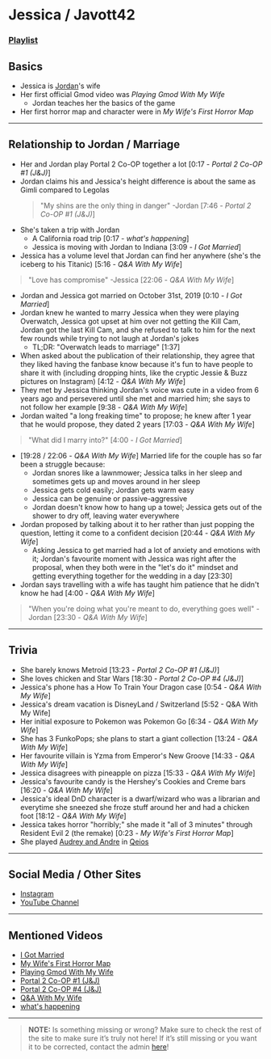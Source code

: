 # Jessica / Javott42
### [Playlist](https://www.youtube.com/playlist?list=PLwljWXtmIKiS5imR9OHoog4BKtMPbFCXp)

## Basics
- Jessica is [Jordan](3.Siblings/3.1.Jordan-Frye-Venturian.md)'s wife
- Her first official Gmod video was *Playing Gmod With My Wife*
  - Jordan teaches her the basics of the game
- Her first horror map and character were in *My Wife's First Horror Map*

----

## Relationship to Jordan / Marriage
- Her and Jordan play Portal 2 Co-OP together a lot \[0:17 - *Portal 2 Co-OP #1 (J&J)*]
- Jordan claims his and Jessica's height difference is about the same as Gimli compared to Legolas
    > "My shins are the only thing in danger" -Jordan \[7:46 - *Portal 2 Co-OP #1 (J&J)*]
- She's taken a trip with Jordan
  - A California road trip \[0:17 - *what's happening*]
  - Jessica is moving with Jordan to Indiana \[3:09 - *I Got Married*]
- Jessica has a volume level that Jordan can find her anywhere \(she's the iceberg to his Titanic) \[5:16 - *Q&A With My Wife*]
> "Love has compromise" -Jessica \[22:06 - *Q&A With My Wife*]
- Jordan and Jessica got married on October 31st, 2019 \[0:10 - *I Got Married*]
- Jordan knew he wanted to marry Jessica when they were playing Overwatch, Jessica got upset at him over not getting the Kill Cam, Jordan got the last Kill Cam, and she refused to talk to him for the next few rounds while trying to not laugh at Jordan's jokes  
  - TL;DR: "Overwatch leads to marriage" \[1:37]
- When asked about the publication of their relationship, they agree that they liked having the fanbase know because it's fun to have people to share it with \(including dropping hints, like the cryptic Jessie & Buzz pictures on Instagram) \[4:12 - *Q&A With My Wife*]
- They met by Jessica thinking Jordan's voice was cute in a video from 6 years ago and persevered until she met and married him; she says to not follow her example \[9:38 - *Q&A With My Wife*]
- Jordan waited "a long freaking time" to propose; he knew after 1 year that he would propose, they dated 2 years \[17:03 - *Q&A With My Wife*]
> "What did I marry into?" \[4:00 - *I Got Married*]
- \[19:28 / 22:06 - *Q&A With My Wife*] Married life for the couple has so far been a struggle because:
  - Jordan snores like a lawnmower; Jessica talks in her sleep and sometimes gets up and moves around in her sleep
  - Jessica gets cold easily; Jordan gets warm easy
  - Jessica can be genuine or passive-aggressive
  - Jordan doesn't know how to hang up a towel; Jessica gets out of the shower to dry off, leaving water everywhere
- Jordan proposed by talking about it to her rather than just popping the question, letting it come to a confident decision \[20:44 - *Q&A With My Wife*]
  - Asking Jessica to get married had a lot of anxiety and emotions with it; Jordan's favourite moment with Jessica was right after the proposal, when they both were in the "let's do it" mindset and getting everything together for the wedding in a day \[23:30]
- Jordan says travelling with a wife has taught him patience that he didn't know he had \[4:00 - *Q&A With My Wife*]
> "When you're doing what you're meant to do, everything goes well" -Jordan \[23:30 - *Q&A With My Wife*]

----

## Trivia
- She barely knows Metroid \[13:23 - *Portal 2 Co-OP #1 (J&J)*]
- She loves chicken and Star Wars \[18:30 - *Portal 2 Co-OP #4 (J&J)*]
- Jessica's phone has a How To Train Your Dragon case \[0:54 - *Q&A With My Wife*]
- Jessica's dream vacation is DisneyLand / Switzerland \[5:52 - Q&A With My Wife]
- Her initial exposure to Pokemon was Pokemon Go \[6:34 - *Q&A With My Wife*]
- She has 3 FunkoPops; she plans to start a giant collection \[13:24 - *Q&A With My Wife*]
- Her favourite villain is Yzma from Emperor's New Groove \[14:33 - *Q&A With My Wife*]
- Jessica disagrees with pineapple on pizza \[15:33 - *Q&A With My Wife*]
- Jessica's favourite candy is the Hershey's Cookies and Creme bars \[16:20 - *Q&A With My Wife*]
- Jessica's ideal DnD character is a dwarf/wizard who was a librarian and everytime she sneezed she froze stuff around her and had a chicken foot \[18:12 - *Q&A With My Wife*]
- Jessica takes horror "horribly;" she made it "all of 3 minutes" through Resident Evil 2 \(the remake) \[0:23 - *My Wife's First Horror Map*]
- She played [Audrey and Andre](../5.Characters/Qeios_Characters.md) in [Qeios](../6.Series/Qeios.md)

----

## Social Media / Other Sites
- [Instagram](https://instagram.com/javott42?igshid=ly5eljkivykg)
- [YouTube Channel]()

----

## Mentioned Videos
- [I Got Married](https://youtu.be/mDasjRwGf2k)
- [My Wife's First Horror Map](https://youtu.be/g46Bkr77ZOY)
- [Playing Gmod With My Wife](https://youtu.be/E7IVRnqu_wc)
- [Portal 2 Co-OP #1 (J&J)](https://youtu.be/6GE1-ReTdtU)
- [Portal 2 Co-OP #4 (J&J)](https://youtu.be/ohAhMp0tO00)
- [Q&A With My Wife](https://youtu.be/fcWrt_7xM3w)
- [what's happening](https://youtu.be/8wn34LSj_Iw)

----
> **NOTE:** Is something missing or wrong? Make sure to check the rest of the site to make sure it’s truly not here! If it’s still missing or you want it to be corrected, contact the admin [here](../chapter_2.md)!